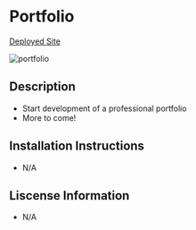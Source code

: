 # Portfolio

[Deployed Site](https://aanderson120.github.io/Portfolio/)

![portfolio](https://user-images.githubusercontent.com/69161422/97766836-4c4f5580-1ae6-11eb-81ec-3b4ef4beb69b.png)

## Description
* Start development of a professional portfolio
* More to come!

## Installation Instructions
* N/A

## Liscense Information
* N/A
